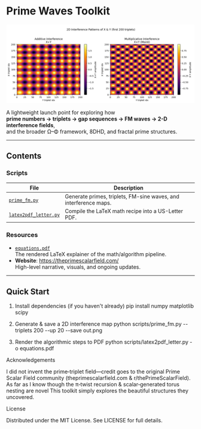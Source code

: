 # Prime Waves Toolkit

![2D FM-Sine Interference of X & Y](images/2d_pwave_interference.png)

A lightweight launch point for exploring how  
**prime numbers → triplets → gap sequences → FM waves → 2-D interference fields**,  
and the broader Ω–Φ framework, 8DHD, and fractal prime structures.

---

## Contents

### Scripts

| File                                  | Description                                                  |
|---------------------------------------|--------------------------------------------------------------|
| [`prime_fm.py`](8DHD/scripts/prime_fm.py)          | Generate primes, triplets, FM-sine waves, and interference maps. |
| [`latex2pdf_letter.py`](8DHD/scripts/latex2pdf_letter.py) | Compile the LaTeX math recipe into a US-Letter PDF.          |

### Resources

- [`equations.pdf`](8DHD/equations.pdf)  
  The rendered LaTeX explainer of the math/algorithm pipeline.  
- **Website**: <https://theprimescalarfield.com/>  
  High-level narrative, visuals, and ongoing updates.  

---

## Quick Start

1) Install dependencies (if you haven't already)
pip install numpy matplotlib scipy

2) Generate & save a 2D interference map
python scripts/prime_fm.py --triplets 200 --up 20 --save out.png

3) Render the algorithmic steps to PDF
python scripts/latex2pdf_letter.py -o equations.pdf

Acknowledgements

I did not invent the prime‐triplet field—credit goes to the original
Prime Scalar Field community (theprimescalarfield.com & r/thePrimeScalarField).
As far as I know though the π‑twist recursion & scalar‑generated torus nesting are novel
This toolkit simply explores the beautiful structures they uncovered.

License

Distributed under the MIT License.
See LICENSE for full details.
